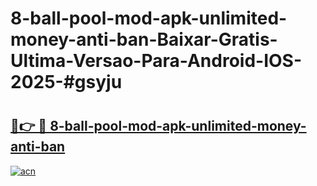 # 8-ball-pool-mod-apk-unlimited-money-anti-ban-Baixar-Gratis-Ultima-Versao-Para-Android-IOS-2025-#gsyju

# <h2><a href="https://ainizakaria.my?title=8-ball-pool-mod-apk-unlimited-money-anti-ban&ref=24M">🔗👉 🔴 8-ball-pool-mod-apk-unlimited-money-anti-ban</a></h2>

[![acn](https://github.com/user-attachments/assets/0f9c940e-d8b0-45ae-aac7-cd30a18b3e1c)](https://ainizakaria.my?title=8-ball-pool-mod-apk-unlimited-money-anti-ban&ref=24M)

